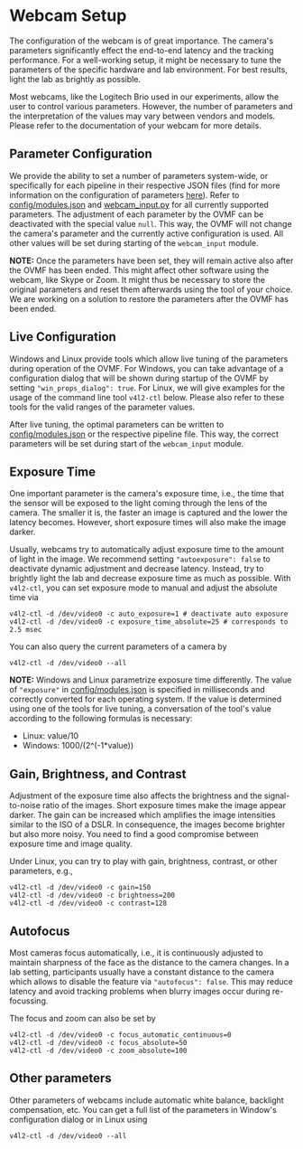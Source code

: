 # Webcam Setup

The configuration of the webcam is of great importance. 
The camera's parameters significantly effect the end-to-end latency and the tracking performance. 
For a well-working setup, it might be necessary to tune the parameters of the specific hardware and lab environment.
For best results, light the lab as brightly as possible.

Most webcams, like the Logitech Brio used in our experiments, allow the user to control various parameters. 
However, the number of parameters and the interpretation of the values may vary between vendors and models. 
Please refer to the documentation of your webcam for more details.

## Parameter Configuration

We provide the ability to set a number of parameters system-wide, or specifically for each pipeline in their respective JSON files (find for more information on the configuration of parameters [here](./USAGE.md#system-wide-and-pipeline-specific-parameters)).
Refer to [config/modules.json](config/modules.json) and [webcam_input.py](./modules/input/webcam_input.py) for all currently supported parameters.
The adjustment of each parameter by the OVMF can be deactivated with the special value `null`.
This way, the OVMF will not change the camera's parameter and the currently active configuration is used.
All other values will be set during starting of the `webcam_input` module.

**NOTE:** Once the parameters have been set, they will remain active also after the OVMF has been ended.
This might affect other software using the webcam, like Skype or Zoom.
It might thus be necessary to store the original parameters and reset them afterwards using the tool of your choice.
We are working on a solution to restore the parameters after the OVMF has been ended.

## Live Configuration

Windows and Linux provide tools which allow live tuning of the parameters during operation of the OVMF. 
For Windows, you can take advantage of a configuration dialog that will be shown during startup of the OVMF by setting `"win_props_dialog": true`.
For Linux, we will give examples for the usage of the command line tool `v4l2-ctl` below.
Please also refer to these tools for the valid ranges of the parameter values.

After live tuning, the optimal parameters can be written to [config/modules.json](config/modules.json) or the respective pipeline file.
This way, the correct parameters will be set during start of the `webcam_input` module.


## Exposure Time

One important parameter is the camera's exposure time, i.e., the time that the sensor will be exposed to the light coming through the lens of the camera.
The smaller it is, the faster an image is captured and the lower the latency becomes.
However, short exposure times will also make the image darker.

Usually, webcams try to automatically adjust exposure time to the amount of light in the image.
We recommend setting `"autoexposure": false` to deactivate dynamic adjustment and decrease latency.
Instead, try to brightly light the lab and decrease exposure time as much as possible.
With `v4l2-ctl`, you can set exposure mode to manual and adjust the absolute time via

    v4l2-ctl -d /dev/video0 -c auto_exposure=1 # deactivate auto exposure
    v4l2-ctl -d /dev/video0 -c exposure_time_absolute=25 # corresponds to 2.5 msec

You can also query the current parameters of a camera by

    v4l2-ctl -d /dev/video0 --all



**NOTE:** Windows and Linux parametrize exposure time differently.
The value of `"exposure"` in [config/modules.json](config/modules.json) is specified in milliseconds and correctly converted for each operating system.
If the value is determined using one of the tools for live tuning, a conversation of the tool's value according to the following formulas is necessary:
- Linux: value/10
- Windows: 1000/(2^(-1*value))

## Gain, Brightness, and Contrast

Adjustment of the exposure time also affects the brightness and the signal-to-noise ratio of the images.
Short exposure times make the image appear darker.
The gain can be increased which amplifies the image intensities similar to the ISO of a DSLR.
In consequence, the images become brighter but also more noisy.
You need to find a good compromise between exposure time and image quality.

Under Linux, you can try to play with gain, brightness, contrast, or other parameters, e.g.,

    v4l2-ctl -d /dev/video0 -c gain=150
    v4l2-ctl -d /dev/video0 -c brightness=200 
    v4l2-ctl -d /dev/video0 -c contrast=128


## Autofocus

Most cameras focus automatically, i.e., it is continuously adjusted to maintain sharpness of the face as the distance to the camera changes. 
In a lab setting, participants usually have a constant distance to the camera which allows to disable the feature via `"autofocus": false`.
This may reduce latency and avoid tracking problems when blurry images occur during re-focussing.

The focus and zoom can also be set by

    v4l2-ctl -d /dev/video0 -c focus_automatic_continuous=0
    v4l2-ctl -d /dev/video0 -c focus_absolute=50 
    v4l2-ctl -d /dev/video0 -c zoom_absolute=100
    

## Other parameters

Other parameters of webcams include automatic white balance, backlight compensation, etc.
You can get a full list of the parameters in Window's configuration dialog or in Linux using

    v4l2-ctl -d /dev/video0 --all

